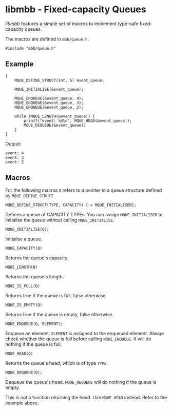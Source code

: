 libmbb - Fixed-capacity Queues
==============================

*libmbb* features a simple set of macros to implement type-safe fixed-capacity
queues.

The macros are defined in `mbb/queue.h`. 

	#include "mbb/queue.h"

Example
-------

	{
		MQUE_DEFINE_STRUCT(int, 5) event_queue;
	
		MQUE_INITIALISE(&event_queue);
	
		MQUE_ENQUEUE(&event_queue, 4);
		MQUE_ENQUEUE(&event_queue, 3);
		MQUE_ENQUEUE(&event_queue, 2);
	
		while (MQUE_LENGTH(&event_queue)) {
			printf("event: %d\n", MQUE_HEAD(&event_queue));
			MQUE_DEQUEUE(&event_queue);
		}
	}

Output:

	event: 4
	event: 3
	event: 2

Macros
------

For the following macros `Q` refers to a pointer to a queue structure defined
by `MQUE_DEFINE_STRUCT`.

	MQUE_DEFINE_STRUCT(TYPE, CAPACITY) [ = MQUE_INITIALISER];

Defines a queue of CAPACITY TYPEs. You can assign `MQUE_INITIALISER` to
initialise the queue without calling `MQUE_INITIALISE`.

	MQUE_INITIALISE(Q);

Initialise a queue.

	MQUE_CAPACITY(Q)

Returns the queue's capacity.

	MQUE_LENGTH(Q)

Returns the queue's length.

	MQUE_IS_FULL(Q)

Returns true if the queue is full, false otherwise.

	MQUE_IS_EMPTY(Q)

Returns true if the queue is empty, false otherwise.

	MQUE_ENQUEUE(Q, ELEMENT);

Enqueue an element. `ELEMENT` is assigned to the enqueued element. Always check
whether the queue is full before calling `MQUE_ENQUEUE`. It will do nothing if
the queue is full.

	MQUE_HEAD(Q)

Returns the queue's head, which is of type `TYPE`.

	MQUE_DEQUEUE(Q);

Dequeue the queue's head. `MQUE_DEQUEUE` will do nothing if the queue is empty.

This is *not* a function returning the head. Use `MQUE_HEAD` instead. Refer to
the example above. 

